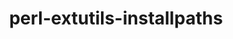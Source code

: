 ---
title: "perl-extutils-installpaths"
layout: cache
categories: [package, v0.20.1]
meta: {"versions": ["0.012"], "compilers": ["gcc@=7.3.1"], "oss": ["amzn2"], "platforms": ["linux"], "targets": ["aarch64", "neoverse_n1", "x86_64_v3"], "stacks": ["aws-ahug", "aws-ahug-aarch64", "root"], "num_specs": 3, "num_specs_by_stack": {"root": 3, "aws-ahug-aarch64": 2, "aws-ahug": 1}}
spec_details: [{"hash": "yvl7nnikcodvz2il4sktzeovpcbwqopj", "compiler": "gcc@=7.3.1", "versions": ["0.012"], "os": "amzn2", "platform": "linux", "target": "aarch64", "variants": ["build_system=perl"], "stacks": ["root", "aws-ahug-aarch64"], "size": "-", "tarball": "https://binaries.spack.io/v0.20.1/build_cache/linux-amzn2-aarch64/gcc-7.3.1/perl-extutils-installpaths-0.012/linux-amzn2-aarch64-gcc-7.3.1-perl-extutils-installpaths-0.012-yvl7nnikcodvz2il4sktzeovpcbwqopj.spack"}, {"hash": "yf5u2y2lxfiwbvysofv7fjhxw4slrodx", "compiler": "gcc@=7.3.1", "versions": ["0.012"], "os": "amzn2", "platform": "linux", "target": "neoverse_n1", "variants": ["build_system=perl"], "stacks": ["root", "aws-ahug-aarch64"], "size": "-", "tarball": "https://binaries.spack.io/v0.20.1/build_cache/linux-amzn2-neoverse_n1/gcc-7.3.1/perl-extutils-installpaths-0.012/linux-amzn2-neoverse_n1-gcc-7.3.1-perl-extutils-installpaths-0.012-yf5u2y2lxfiwbvysofv7fjhxw4slrodx.spack"}, {"hash": "lx4u2qjtav2ghxlxzkuk6l2m4ovawdln", "compiler": "gcc@=7.3.1", "versions": ["0.012"], "os": "amzn2", "platform": "linux", "target": "x86_64_v3", "variants": ["build_system=perl"], "stacks": ["root", "aws-ahug"], "size": "-", "tarball": "https://binaries.spack.io/v0.20.1/build_cache/linux-amzn2-x86_64_v3/gcc-7.3.1/perl-extutils-installpaths-0.012/linux-amzn2-x86_64_v3-gcc-7.3.1-perl-extutils-installpaths-0.012-lx4u2qjtav2ghxlxzkuk6l2m4ovawdln.spack"}]
---
